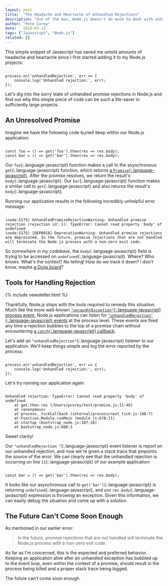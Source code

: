 ```yaml
---
layout: post
title:  "The Headache and Heartache of Unhandled Rejections"
description: "Out of the box, Node.js doesn't do much to deal with unhandled promise rejections. This can lead to a world of hurt when trying to debug these rejections in your application. Thankfully, we have the tools to fix the problem!"
author: "Pete Corey"
date:   2018-03-12
tags: ["Javascript", "Node.js"]
related: []
---
```


This simple snippet of Javascript has saved me untold amounts of headache and heartache since I first started adding it to my Node.js projects:

<pre class='language-javascript'><code class='language-javascript'>
process.on('unhandledRejection', err => {
    console.log('Unhandled rejection:', err);
});
</code></pre>

Let's dig into the sorry state of unhandled promise rejections in Node.js and find out why this simple piece of code can be such a life-saver in sufficiently large projects.

## An Unresolved Promise

Imagine we have the following code buried deep within our Node.js application:

<pre class='language-javascript'><code class='language-javascript'>
const foo = () => get('foo').then(res => res.body);
const bar = () => get('bar').then(res => res.body);
</code></pre>

Our `foo`{:.language-javascript} function makes a call to the asynchronous `get`{:.language-javascript} function, which returns [a `Promise`{:.language-javascript}](https://developer.mozilla.org/en-US/docs/Web/JavaScript/Reference/Global_Objects/Promise). After the promise resolves, we return the result's `body`{:.language-javascript}. Our `bar`{:.language-javascript} function makes a similar call to `get`{:.language-javascript} and also returns the result's `body`{:.language-javascript}.

Running our application results in the following incredibly unhelpful error message:

<pre class='language-javascript'><code class='language-javascript'>
(node:5175) UnhandledPromiseRejectionWarning: Unhandled promise rejection (rejection id: 1): TypeError: Cannot read property 'body' of undefined
(node:5175) [DEP0018] DeprecationWarning: Unhandled promise rejections are deprecated. In the future, promise rejections that are not handled will terminate the Node.js process with a non-zero exit code.
</code></pre>

So _somewhere in my codebase_, the `body`{:.language-javascript} field is trying to be accessed on `undefined`{:.language-javascript}. Where? Who knows. What's the context? No telling! How do we track it down? I don't know, maybe [a Ouija board](https://en.wikipedia.org/wiki/Ouija)?

## Tools for Handling Rejection

{% include newsletter.html %}

Thankfully, Node.js ships with the tools required to remedy this situation. Much like the more well-known [`"uncaughtException"`{:.language-javascript} process event](https://nodejs.org/api/process.html#process_event_uncaughtexception), Node.js applications can listen for [`"unhandledRejection"`{:.language-javascript} events](https://nodejs.org/api/process.html#process_event_unhandledrejection) at the process level. These events are fired any time a rejection bubbles to the top of a promise chain without encountering [a `catch`{:.language-javascript} callback](https://developer.mozilla.org/en-US/docs/Web/JavaScript/Reference/Global_Objects/Promise/catch).

Let's add an `"unhandledRejection"`{:.language-javascript} listener to our application. We'll keep things simple and log the error reported by the process:

<pre class='language-javascript'><code class='language-javascript'>
process.on('unhandledRejection', err => {
    console.log('Unhandled rejection:', err);
});
</code></pre>

Let's try running our application again:

<pre class='language-javascript'><code class='language-javascript'>
Unhandled rejection: TypeError: Cannot read property 'body' of undefined
    at get.then.res (/Users/pcorey/test/promise.js:11:46)
    at &lt;anonymous>
    at process._tickCallback (internal/process/next_tick.js:188:7)
    at Function.Module.runMain (module.js:678:11)
    at startup (bootstrap_node.js:187:16)
    at bootstrap_node.js:608:3
</code></pre>

Sweet clarity!

Our `"unhandledRejection "`{:.language-javascript} event listener is report on our unhandled rejection, and now we're given a stack trace that pinpoints the source of the error. We can clearly see that the unhandled rejection is occurring on line `11`{:.language-javascript} of our example application:

<pre class='language-javascript'><code class='language-javascript'>
const bar = () => get('bar').then(res => res.body);
</code></pre>

It looks like our asynchronous call to `get('bar')`{:.language-javascript} is returning `undefined`{:.language-javascript}, and our `res.body`{:.language-javascript} expression is throwing an exception. Given this information, we can easily debug the situation and come up with a solution.

## The Future Can't Come Soon Enough

As mentioned in our earlier error:

> In the future, promise rejections that are not handled will terminate the Node.js process with a non-zero exit code.

As far as I'm concerned, this is the expected and preferred behavior. Keeping an application alive after an unhandled exception has bubbled up to the event loop, even within the context of a promise, should result in the process being killed and a proper stack trace being logged.

The future can't come soon enough.
